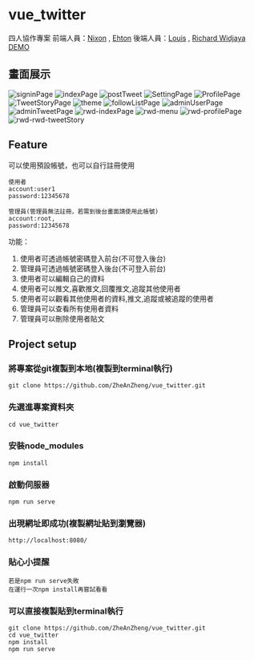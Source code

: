 # vue_twitter

四人協作專案
前端人員：[Nixon](https://github.com/ZheAnZheng) , [Ehton](https://github.com/ethon92)
後端人員：[Louis](https://github.com/Phiphi0912) , [Richard Widjaya](https://github.com/ricwidjaya)
[DEMO](https://zheanzheng.github.io/vue_twitter/#/signin)

## 畫面展示
![signinPage]("./public/signinPage.png")
![indexPage]("./public/indexPage.png")
![postTweet]("./public/postTweet.png")
![SettingPage]("./public/SettingPage.png")
![ProfilePage]("./public/ProfilePage.png")
![TweetStoryPage]("./public/TweetStoryPage.png")
![theme]("./public/theme.png")
![followListPage]("./public/followListPage.png")
![adminUserPage]("./public/adminUserPage.png")
![adminTweetPage]("./public/adminTweetPage.png")
![rwd-indexPage]("./public/rwd-indexPage.png")
![rwd-menu]("./public/rwd-menu.png")
![rwd-profilePage]("./public/rwd-profilePage.png")
![rwd-rwd-tweetStory]("./public/rwd-tweetStory.png")

## Feature
可以使用預設帳號，也可以自行註冊使用
```
使用者
account:user1
password:12345678

```
```
管理員(管理員無法註冊，若需到後台畫面請使用此帳號)
account:root,
password:12345678

```

功能：
1. 使用者可透過帳號密碼登入前台(不可登入後台)
2. 管理員可透過帳號密碼登入後台(不可登入前台)
3. 使用者可以編輯自己的資料
4. 使用者可以推文,喜歡推文,回覆推文,追蹤其他使用者
5. 使用者可以觀看其他使用者的資料,推文,追蹤或被追蹤的使用者
5. 管理員可以查看所有使用者資料
6. 管理員可以刪除使用者貼文

## Project setup

### 將專案從git複製到本地(複製到terminal執行)
```
git clone https://github.com/ZheAnZheng/vue_twitter.git
```

### 先選進專案資料夾
```
cd vue_twitter
```

### 安裝node_modules
```
npm install
```

### 啟動伺服器
```
npm run serve
```

### 出現網址即成功(複製網址貼到瀏覽器)
```
http://localhost:8080/
```
### 貼心小提醒 
```
若是npm run serve失敗
在運行一次npm install再嘗試看看
```

### 可以直接複製貼到terminal執行
```
git clone https://github.com/ZheAnZheng/vue_twitter.git
cd vue_twitter
npm install
npm run serve
```
